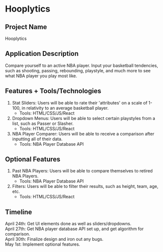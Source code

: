 # **Hooplytics**

## Project Name
Hooplytics

## Application Description
Compare yourself to an active NBA player. Input your basketball tendencies, such as shooting, passing, rebounding, playstyle, and much more to see what NBA player you play most like.

## Features + Tools/Technologies 
1. Stat Sliders: Users will be able to rate their 'attributes' on a scale of 1-100, in relativity to an average basketball player. 
    - Tools: HTML/CSS/JS/React
2. Dropdown Menus: Users will be able to select certain playstyles from a list, such as Passer or Slasher.
    - Tools: HTML/CSS/JS/React
3. NBA Player Comparer: Users will be able to receive a comparison after inputting all of their data.
    - Tools: NBA Player Database API

## Optional Features
1. Past NBA Players: Users will be able to compare themselves to retired NBA Players.
    - Tools: NBA Player Database API
2. Filters: Users will be able to filter their results, such as height, team, age, etc.
    - Tools: HTML/CSS/JS/React

## Timeline
April 24th: Get UI elements done as well as sliders/dropdowns.  
April 27th: Get NBA player database API set up, and get algorithm for comparison.  
April 30th: Finalize design and iron out any bugs.  
May 1st: Implement optional features.

